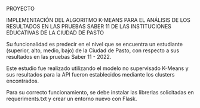 PROYECTO

IMPLEMENTACIÓN DEL ALGORITMO K-MEANS PARA EL ANÁLISIS DE LOS RESULTADOS EN LAS PRUEBAS SABER 11 DE LAS INSTITUCIONES EDUCATIVAS DE LA CIUDAD DE PASTO

Su funcionalidad es predecir en el nivel que se encuentra un estudiante (superior, alto, medio, bajo) de la Ciudad de Pasto, con respecto a sus resultados en las pruebas Saber 11 - 2022.

Este estudio fue realizado utilizando el modelo no supervisado K-Means y sus resultados para la API fueron establecidos mediante los clusters encontrados.

Para su correcto funcionamiento, se debe instalar las librerias solicitadas en requeriments.txt y crear un entorno nuevo con Flask.
